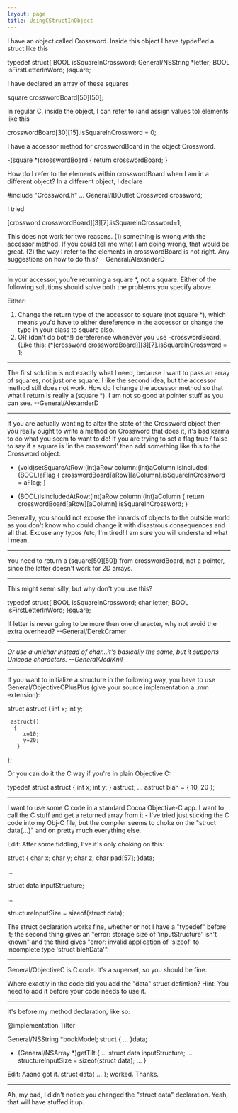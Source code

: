 ```yaml
---
layout: page
title: UsingCStructInObject
---
```


I have an object called Crossword.  Inside this object I have typdef'ed a struct like this

    
typedef struct{
BOOL isSquareInCrossword;
General/NSString *letter;
BOOL isFirstLetterInWord;
}square;


I have declared an array of these squares
    
square crosswordBoard[50][50];


In regular C, inside the object, I can refer to (and assign values to) elements like this
    
crosswordBoard[30][15].isSquareInCrossword = 0;


I have a accessor method for crosswordBoard in the object Crossword.
    
-(square *)crosswordBoard
{
     return crosswordBoard;
}


How do I refer to the elements within crosswordBoard when I am in a different object?  In a different object, I declare
    
#include "Crossword.h"
...
General/IBOutlet   Crossword   crossword;


I tried
    
[crossword crosswordBoard][3][7].isSquareInCrossword=1;


This does not work for two reasons.  (1) something is wrong with the accessor method.  If you could tell me what I am doing wrong, that would be great. (2) the way I refer to the elements in crosswordBoard is not right.  Any suggestions on how to do this? --General/AlexanderD

----

In your accessor, you're returning a square *, not a square. Either of the following solutions should solve both the problems you specify above.

Either:
1. Change the return type of the accessor to square (not square *), which means you'd have to either dereference in the accessor or change the type in your class to square also.
2. OR (don't do both!) dereference whenever you use -crosswordBoard. (Like this:    (*[crossword crosswordBoard])[3][7].isSquareInCrossword = 1;

----

The first solution is not exactly what I need, because I want to pass an array of squares, not just one square.  I like the second idea, but the accessor method still does not work.  How do I change the accessor method so that what I return is really a (square *).  I am not so good at pointer stuff as you can see. --General/AlexanderD

----

If you are actually wanting to alter the state of the Crossword object then you really ought to write a method on Crossword that does it, it's bad karma to do what you seem to want to do! If you are trying to set a flag true / false to say if a square is 'in the crossword' then add something like this to the Crossword object.

    
- (void)setSquareAtRow:(int)aRow column:(int)aColumn isIncluded:(BOOL)aFlag
{
    crosswordBoard[aRow][aColumn].isSquareInCrossword = aFlag;
}

- (BOOL)isIncludedAtRow:(int)aRow column:(int)aColumn
{
    return crosswordBoard[aRow][aColumn].isSquareInCrossword;
}


Generally, you should not expose the innards of objects to the outside world as you don't know who could change it with disastrous consequences and all that. Excuse any typos /etc, I'm tired! I am sure you will understand what I mean.

----

You need to return a     (square[50][50]) from     crosswordBoard, not a pointer, since the latter doesn't work for 2D arrays.

----

This might seem silly, but why don't you use this?

    
typedef struct{
BOOL isSquareInCrossword;
char letter;
BOOL isFirstLetterInWord;
}square;


If letter is never going to be more then one character, why not avoid the extra overhead?  --General/DerekCramer

----

*Or use a     unichar instead of     char...it's basically the same, but it supports Unicode characters. --General/JediKnil*

----

If you want to initialize a structure in the following way, you have to use General/ObjectiveCPlusPlus (give your source implementation a .mm extension):

    
struct astruct
{
     int x;
     int y;
       
     astruct()
      {
         x=10;
         y=20;
       }
};


Or you can do it the C way if you're in plain Objective C:

    
typedef struct astruct {
    int x;
    int y;
} astruct;
...
astruct blah = { 10, 20 };


----

I want to use some C code in a standard Cocoa Objective-C app. I want to call the C stuff and get a returned array from it - I've tried just sticking the C code into my Obj-C file, but the compiler seems to choke on the "struct data{...}" and on pretty much everything else.

Edit: After some fiddling, I've it's only choking on this:

struct
{
     char x;
     char y;
     char z;
     char pad[57];
}data;

...

struct data inputStructure;

...

structureInputSize = sizeof(struct data);

The struct declaration works fine, whether or not I have a "typedef" before it; the second thing gives an "error: storage size of 'inputStructure' isn't known" and the third gives "error: invalid application of 'sizeof' to incomplete type 'struct blehData'".

----

General/ObjectiveC is C code. It's a superset, so you should be fine. 

Where exactly in the code did you add the "data" struct defintion? Hint: You need to add it before your code needs to use it.

----

It's before my method declaration, like so:

@implementation Tilter

General/NSString *bookModel;
struct
{
...
}data;

- (General/NSArray *)getTilt
{
...
struct data inputStructure;
...
structureInputSize = sizeof(struct data);
...
}

Edit: Aaand got it. struct data{ ... }; worked. Thanks.

----

Ah, my bad, I didn't notice you changed the "struct data" declaration.  Yeah, that will have stuffed it up.
